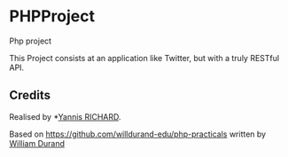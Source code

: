 # PHPProject
Php project

This Project consists at an application like Twitter, but with a truly RESTful API.


Credits
------------

Realised by *[Yannis RICHARD](https://github.com/yannisrichard/).

Based on https://github.com/willdurand-edu/php-practicals written by [William Durand](https://github.com/willdurand)
